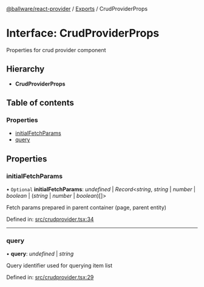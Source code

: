 [@ballware/react-provider](../README.md) / [Exports](../modules.md) / CrudProviderProps

# Interface: CrudProviderProps

Properties for crud provider component

## Hierarchy

* **CrudProviderProps**

## Table of contents

### Properties

- [initialFetchParams](crudproviderprops.md#initialfetchparams)
- [query](crudproviderprops.md#query)

## Properties

### initialFetchParams

• `Optional` **initialFetchParams**: *undefined* \| *Record*<*string*, *string* \| *number* \| *boolean* \| (*string* \| *number* \| *boolean*)[]\>

Fetch params prepared in parent container (page, parent entity)

Defined in: [src/crudprovider.tsx:34](https://github.com/frankball/ballware-react-provider/blob/607a72e/src/crudprovider.tsx#L34)

___

### query

• **query**: *undefined* \| *string*

Query identifier used for querying item list

Defined in: [src/crudprovider.tsx:29](https://github.com/frankball/ballware-react-provider/blob/607a72e/src/crudprovider.tsx#L29)
